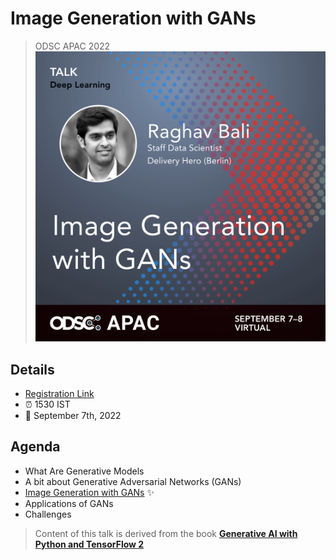 # Image Generation with GANs
> ODSC APAC 2022
![](assets/banner.png)

## Details 
+ [Registration Link](https://odsc.com/apac/)
+ :alarm_clock: 1530 IST
+ :date: September 7th, 2022

## Agenda
- What Are Generative Models
- A bit about Generative Adversarial Networks (GANs)
- [Image Generation with GANs](https://github.com/raghavbali/gan_tutorial/blob/main/notebooks/handson_generate_images.ipynb) :sparkles:
- Applications of GANs
- Challenges


> Content of this talk is derived from the book __[Generative AI with Python and TensorFlow 2](https://www.amazon.in/Generative-AI-Python-TensorFlow-Transformer-ebook/dp/B0922PCNPS/ref=sr_1_1?dchild=1&keywords=generative+ai&qid=1629522690&sr=8-1)__


